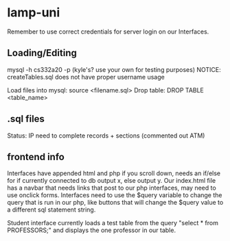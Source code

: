 # lamp-uni

Remember to use correct credentials for server login on our Interfaces.

## Loading/Editing
mysql -h cs332a20 -p (kyle's? use your own for testing purposes)
NOTICE: createTables.sql does not have proper username usage

Load files into mysql: source <filename.sql>
Drop table: DROP TABLE <table_name>

## .sql files
Status: IP
need to complete records + sections (commented out ATM)

## frontend info
Interfaces have appended html and php if you scroll down, needs an if/else for if currently connected to db output x, else output y.
Our index.html file has a navbar that needs links that post to our php interfaces, may need to use onclick forms.
Interfaces need to use the $query variable to change the query that is run in our php, like buttons that will change the $query value to a different sql statement string.

Student interface currently loads a test table from the query "select * from PROFESSORS;" and displays the one professor in our table.

